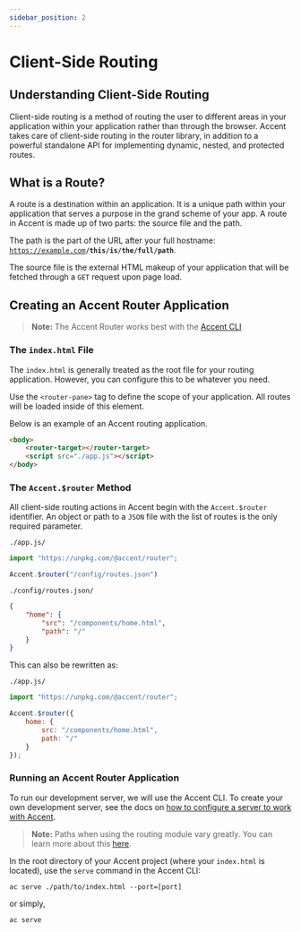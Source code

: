 ```yaml
---
sidebar_position: 2
---
```


# Client-Side Routing

## Understanding Client-Side Routing

Client-side routing is a method of routing the user to different areas in your application within your application rather than through the browser. Accent takes care of client-side routing in the router library, in addition to a powerful standalone API for implementing dynamic, nested, and protected routes.

## What is a Route? 

A route is a destination within an application. It is a unique path within your application that serves a purpose in the grand scheme of your app. A route in Accent is made up of two parts: the source file and the path. 

The path is the part of the URL after your full hostname: <code>https://example.com<b>/this/is/the/full/path</b></code>.

The source file is the external HTML makeup of your application that will be fetched through a `GET` request upon page load.

## Creating an Accent Router Application 

> **Note:** The Accent Router works best with the [Accent CLI](/docs/fundamentals/accent-cli)

### The `index.html` File

The `index.html` is generally treated as the root file for your routing application. However, you can configure this to be whatever you need.

Use the `<router-pane>` tag to define the scope of your application. All routes will be loaded inside of this element.  

Below is an example of an Accent routing application. 

```html
<body>
    <router-target></router-target>
    <script src="./app.js"></script>
</body>
```

### The `Accent.$router` Method

All client-side routing actions in Accent begin with the `Accent.$router` identifier. An object or path to a `JSON` file with the list of routes is the only required parameter. 

`./app.js/`

```js
import "https://unpkg.com/@accent/router";

Accent.$router("/config/routes.json")
```

`./config/routes.json/`

```json
{
    "home": {
        "src": "/components/home.html",
        "path": "/"
    }
}
```

This can also be rewritten as: 

`./app.js/`

```js
import "https://unpkg.com/@accent/router";

Accent.$router({
    home: {
        src: "/components/home.html",
        path: "/"
    }
});
```

### Running an Accent Router Application

To run our development server, we will use the Accent CLI. To create your own development server, see the docs on [how to configure a server to work with Accent](server-configuration).


> **Note:** Paths when using the routing module vary greatly. You can learn more about this [here](paths).

In the root directory of your Accent project (where your `index.html` is located), use the `serve` command in the Accent CLI: 

```shell
ac serve ./path/to/index.html --port=[port]
```

or simply, 

```shell
ac serve
```